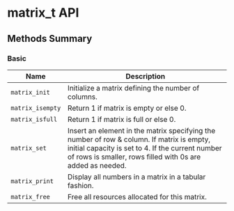 # matrix_t API

## Methods Summary

### Basic

| Name             | Description                                                                        |
|------------------|----------------------------------------------------------------------------------------------------------------------------------|
| `matrix_init`    | Initialize a matrix defining the number of columns.|
| `matrix_isempty` | Return 1 if matrix is empty or else 0.                                                |
| `matrix_isfull`  | Return 1 if matrix is full or else 0.                                                |
| `matrix_set`     | Insert an element in the matrix specifying the number of row & column. If matrix is empty, initial capacity is set to 4. If the current number of rows is smaller, rows filled with 0s are added as needed.|
| `matrix_print`   | Display all numbers in a matrix in a tabular fashion.  |
| `matrix_free`    | Free all resources allocated for this matrix.|
